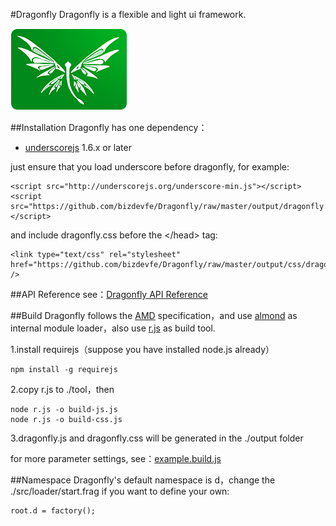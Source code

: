 #Dragonfly
Dragonfly is a flexible and light ui framework.

<img src="demo/img/logo.png" />

##Installation
Dragonfly has one dependency：

* [underscorejs](http://underscorejs.org/) 1.6.x or later

just ensure that you load underscore before dragonfly, for example:

    <script src="http://underscorejs.org/underscore-min.js"></script>
    <script src="https://github.com/bizdevfe/Dragonfly/raw/master/output/dragonfly.js"></script>

and include dragonfly.css before the &lt;/head&gt; tag:

    <link type="text/css" rel="stylesheet" href="https://github.com/bizdevfe/Dragonfly/raw/master/output/css/dragonfly.css" />

##API Reference
see：[Dragonfly API Reference](http://bizdevfe.github.io/api/dragonfly)

##Build
Dragonfly follows the [AMD](https://github.com/amdjs/amdjs-api/blob/master/AMD.md) specification，and use [almond](https://github.com/jrburke/almond) as internal module loader，also use [r.js](https://github.com/jrburke/r.js) as build tool.

1.install requirejs（suppose you have installed node.js already）

    npm install -g requirejs

2.copy r.js to ./tool，then

    node r.js -o build-js.js
    node r.js -o build-css.js

3.dragonfly.js and dragonfly.css will be generated in the ./output folder

for more parameter settings, see：[example.build.js](https://github.com/jrburke/r.js/blob/master/build/example.build.js)

##Namespace
Dragonfly's default namespace is d，change the ./src/loader/start.frag if you want to define your own:

    root.d = factory();

